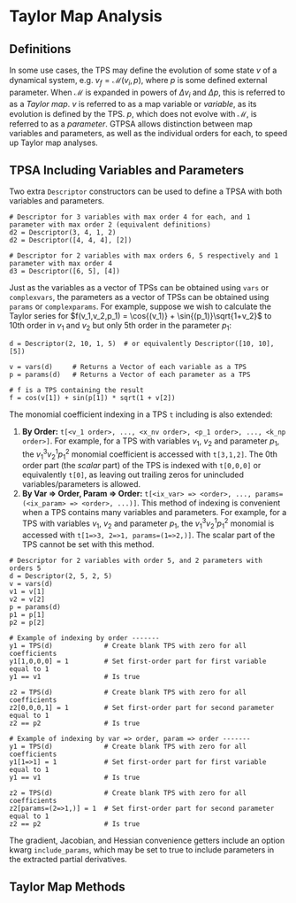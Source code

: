 # Taylor Map Analysis
## Definitions
In some use cases, the TPS may define the evolution of some state $v$ of a dynamical system, e.g. $v_f = \mathcal{M}(v_i,p)$, where $p$ is some defined external parameter. When $\mathcal{M}$ is expanded in powers of $\Delta v_i$ and $\Delta p$, this is referred to as a *Taylor map*. $v$ is referred to as a map variable or *variable*, as its evolution is defined by the TPS. $p$, which does not evolve with $\mathcal{M}$, is referred to as a *parameter*. GTPSA allows distinction between map variables and parameters, as well as the individual orders for each, to speed up Taylor map analyses.

## TPSA Including Variables and Parameters

Two extra `Descriptor` constructors can be used to define a TPSA with both variables and parameters.

```
# Descriptor for 3 variables with max order 4 for each, and 1 parameter with max order 2 (equivalent definitions)
d2 = Descriptor(3, 4, 1, 2)     
d2 = Descriptor([4, 4, 4], [2]) 

# Descriptor for 2 variables with max orders 6, 5 respectively and 1 parameter with max order 4
d3 = Descriptor([6, 5], [4])
```

Just as the variables as a vector of TPSs can be obtained using `vars` or `complexvars`, the parameters as a vector of TPSs can be obtained using `params` or `complexparams`. For example, suppose we wish to calculate the Taylor series for $f(v_1,v_2,p_1) = \cos{(v_1)} + \sin{(p_1)}\sqrt{1+v_2}$ to 10th order in $v_1$ and $v_2$ but only 5th order in the parameter $p_1$:

```
d = Descriptor(2, 10, 1, 5)  # or equivalently Descriptor([10, 10], [5])

v = vars(d)     # Returns a Vector of each variable as a TPS
p = params(d)   # Returns a Vector of each parameter as a TPS

# f is a TPS containing the result
f = cos(v[1]) + sin(p[1]) * sqrt(1 + v[2])
```

The monomial coefficient indexing in a TPS `t` including is also extended:

1. **By Order:** `t[<v_1 order>, ..., <x_nv order>, <p_1 order>, ..., <k_np order>]`. For example, for a TPS with variables $v_1$, $v_2$ and parameter $p_1$, the $v_1^3v_2^1p_1^2$ monomial coefficient is accessed with `t[3,1,2]`. The 0th order part (the *scalar* part) of the TPS is indexed with `t[0,0,0]` or equivalently `t[0]`, as leaving out trailing zeros for unincluded variables/parameters is allowed.
2. **By Var => Order, Param => Order:** `t[<ix_var> => <order>, ..., params=(<ix_param> => <order>, ...)]`. This method of indexing is convenient when a TPS contains many variables and parameters. For example, for a TPS with variables $v_1$, $v_2$ and parameter $p_1$, the $v_1^3v_2^1p_1^2$ monomial is accessed with `t[1=>3, 2=>1, params=(1=>2,)]`. The scalar part of the TPS cannot be set with this method.

```
# Descriptor for 2 variables with order 5, and 2 parameters with orders 5
d = Descriptor(2, 5, 2, 5)
v = vars(d)
v1 = v[1]
v2 = v[2]
p = params(d)
p1 = p[1]
p2 = p[2]

# Example of indexing by order -------
y1 = TPS(d)             # Create blank TPS with zero for all coefficients
y1[1,0,0,0] = 1         # Set first-order part for first variable equal to 1
y1 == v1                # Is true

z2 = TPS(d)             # Create blank TPS with zero for all coefficients
z2[0,0,0,1] = 1         # Set first-order part for second parameter equal to 1
z2 == p2                # Is true

# Example of indexing by var => order, param => order -------
y1 = TPS(d)             # Create blank TPS with zero for all coefficients
y1[1=>1] = 1            # Set first-order part for first variable equal to 1
y1 == v1                # Is true

z2 = TPS(d)             # Create blank TPS with zero for all coefficients
z2[params=(2=>1,)] = 1  # Set first-order part for second parameter equal to 1
z2 == p2                # Is true
```

The gradient, Jacobian, and Hessian convenience getters include an option kwarg `include_params`, which may be set to true to include parameters in the extracted partial derivatives.

## Taylor Map Methods


